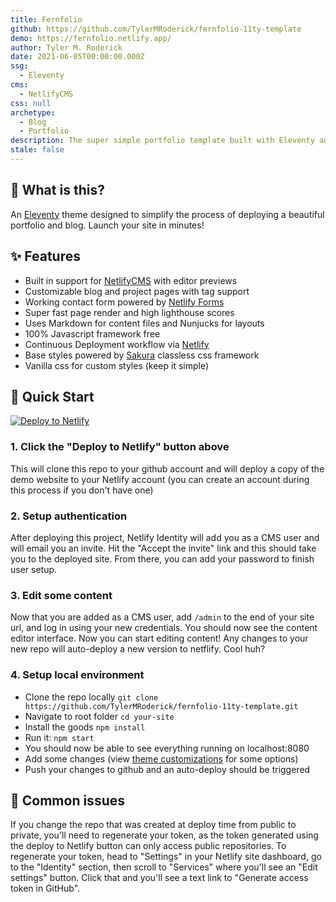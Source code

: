 ```yaml
---
title: Fernfolio
github: https://github.com/TylerMRoderick/fernfolio-11ty-template
demo: https://fernfolio.netlify.app/
author: Tyler M. Roderick
date: 2021-06-05T00:00:00.000Z
ssg:
  - Eleventy
cms:
  - NetlifyCMS
css: null
archetype:
  - Blog
  - Portfolio
description: The super simple portfolio template built with Eleventy and NetlifyCMS
stale: false
---
```


## 🤔 What is this?
An [Eleventy](https://www.11ty.io/) theme designed to simplify the process of deploying a beautiful portfolio and blog. Launch your site in minutes!

## ✨ Features
* Built in support for [NetlifyCMS](https://www.netlifycms.org/) with editor previews
* Customizable blog and project pages with tag support
* Working contact form powered by [Netlify Forms](https://www.netlify.com/products/forms/)
* Super fast page render and high lighthouse scores
* Uses Markdown for content files and Nunjucks for layouts
* 100% Javascript framework free
* Continuous Deployment workflow via [Netlify](https://www.netlify.com/)
* Base styles powered by [Sakura](https://github.com/oxalorg/sakura) classless css framework
* Vanilla css for custom styles (keep it simple)

## 🚀 Quick Start

[![Deploy to Netlify](https://www.netlify.com/img/deploy/button.svg)](https://app.netlify.com/start/deploy?repository=https://github.com/TylerMRoderick/fernfolio-11ty-template&stack=cms)

### 1. Click the "Deploy to Netlify" button above
This will clone this repo to your github account and will deploy a copy of the demo website to your Netlify
account (you can create an account during this process if you don't have one)

### 2. Setup authentication

After deploying this project, Netlify Identity will add you as a CMS user and
will email you an invite. Hit the "Accept the invite" link and this should take you to the deployed site. From there, you can add your password to finish user setup.

### 3. Edit some content
Now that you are added as a CMS user, add `/admin` to the end of your site url, and log in using your new credentials. You should now see the content editor interface. Now you can start editing content! Any changes to your new repo will auto-deploy a new version to netflify. Cool huh?

### 4. Setup local environment
- Clone the repo locally `git clone https://github.com/TylerMRoderick/fernfolio-11ty-template.git`
- Navigate to root folder `cd your-site`
- Install the goods `npm install`
- Run it: `npm start`
- You should now be able to see everything running on localhost:8080
- Add some changes (view [theme customizations](https://fernfolio.netlify.app/posts/theme-customizations/) for some options)
- Push your changes to github and an auto-deploy should be triggered

## 🎩 Common issues

If you change the repo that was created at deploy time from public to private, you'll need to regenerate your token,
as the token generated using the deploy to Netlify button can only access public repositories. To
regenerate your token, head to "Settings" in your Netlify site dashboard, go to the "Identity"
section, then scroll to "Services" where you'll see an "Edit settings" button. Click that and you'll
see a text link to "Generate access token in GitHub".